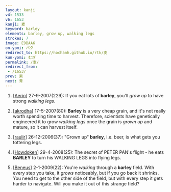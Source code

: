 ```yaml
---
layout: kanji
v4: 1533
v6: 1653
kanji: 麦
keyword: barley
elements: barley, grow up, walking legs
strokes: 7
image: E9BAA6
on-yomi: バク
redirect_to: https://hochanh.github.io/rtk/麦
kun-yomi: むぎ
permalink: /麦/
redirect_from:
 - /1653/
prev: 素
next: 青
---
```


1) [<a href="http://kanji.koohii.com/profile/Aerin">Aerin</a>] 27-9-2007(229): If you eat lots of<strong> barley</strong>, you&#039;ll <em>grow up</em> to have strong <em>walking legs</em>.

2) [<a href="http://kanji.koohii.com/profile/akrodha">akrodha</a>] 17-5-2007(80): <strong>Barley</strong> is a very cheap grain, and it&#039;s not really worth spending time to harvest. Therefore, scientists have genetically engineered it to grow <em>walking legs</em> once the grain is <em>grown up</em> and mature, so it can harvest itself.

3) [<a href="http://kanji.koohii.com/profile/raulir">raulir</a>] 26-12-2006(37): &quot;Grown up&quot;<strong> barley</strong>, i.e. beer, is what gets you tottering legs.

4) [<a href="http://kanji.koohii.com/profile/Howdoken">Howdoken</a>] 29-4-2008(25): The secret of PETER PAN&#039;s flight - he eats<strong> BARLEY</strong> to turn his WALKING LEGS into flying legs.

5) [<a href="http://kanji.koohii.com/profile/Beneus">Beneus</a>] 2-1-2009(22): You&#039;re <em>walking</em> through a<strong> barley</strong> field. With every step you take, it <em>grows</em> noticeably, but if you go back it shrinks. You need to get to the other side of the field, but with every step it gets harder to navigate. Will you make it out of this strange field?

